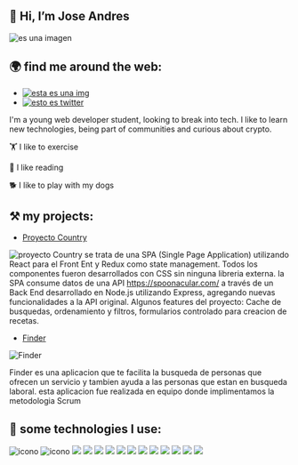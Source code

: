 ## 👋 Hi, I’m Jose Andres

![es una imagen](https://media-exp2.licdn.com/dms/image/C4E16AQHatHFjAKyflw/profile-displaybackgroundimage-shrink_350_1400/0/1645984836663?e=1660780800&v=beta&t=CUGwl-jm-hIT1XPN1K_yKJScPt9fd_2Pnig6Y3D3eOo)

## 🌍 find me around  the web:
- [![esta es una img](https://img.shields.io/badge/LinkedIn-0077B5?style=for-the-badge&logo=linkedin&logoColor=white)](https://www.linkedin.com/in/jose-colmenares-480074233/)
- [![esto es twitter](	https://img.shields.io/badge/Twitter-1DA1F2?style=for-the-badge&logo=twitter&logoColor=white)](https://twitter.com/Joseee_andresss)

I'm a young web developer student, looking to break into tech. I like to learn new technologies, being part of communities and curious about crypto.

🏋 
I like to exercise

📘 I like reading

 🐕 I like to play with my dogs
 
 ## ⚒ my projects:
 
 - [Proyecto Country](https://client-rose-phi.vercel.app/)
 
 ![proyecto Country](https://user-images.githubusercontent.com/70913085/174387005-56228ac8-1fb6-4490-99a1-14f9ec3d59d6.png)
 se trata de una SPA (Single Page Application) utilizando React para el Front Ent y Redux como state management. Todos los componentes fueron desarrollados con CSS sin ninguna libreria externa.
la SPA consume datos de una API https://spoonacular.com/ a través de un Back End desarrollado en Node.js utilizando Express, agregando nuevas funcionalidades a la API original.
Algunos features del proyecto: Cache de busquedas, ordenamiento y filtros, formularios controlado para creacion de recetas.


- [Finder](https://finder-app-omega.vercel.app/)

![Finder](https://user-images.githubusercontent.com/70913085/174387370-c7246aad-0c42-4765-b9d2-9dd51298afef.png)

Finder es una aplicacion que te facilita la busqueda de personas que ofrecen un servicio y tambien ayuda a las personas que estan en busqueda laboral.
esta aplicacion fue realizada en equipo donde implimentamos la metodologia  Scrum

##  🎯 some technologies I use:

![icono](https://img.shields.io/badge/PostgreSQL-316192?style=for-the-badge&logo=postgresql&logoColor=white)
![icono](https://img.shields.io/badge/SQLite-07405E?style=for-the-badge&logo=sqlite&logoColor=white)
![](https://img.shields.io/badge/Babel-F9DC3E?style=for-the-badge&logo=babel&logoColor=white)
![](https://img.shields.io/badge/Bootstrap-563D7C?style=for-the-badge&logo=bootstrap&logoColor=white)
![](https://img.shields.io/badge/Insomnia-5849be?style=for-the-badge&logo=Insomnia&logoColor=white)
![](https://img.shields.io/badge/jQuery-0769AD?style=for-the-badge&logo=jquery&logoColor=white)
![](https://img.shields.io/badge/Node.js-339933?style=for-the-badge&logo=nodedotjs&logoColor=white)
![](https://img.shields.io/badge/React-20232A?style=for-the-badge&logo=react&logoColor=61DAFB)
![](https://img.shields.io/badge/Redux-593D88?style=for-the-badge&logo=redux&logoColor=white)
![](https://img.shields.io/badge/CSS3-1572B6?style=for-the-badge&logo=css3&logoColor=white)
![](https://img.shields.io/badge/HTML5-E34F26?style=for-the-badge&logo=html5&logoColor=white)
![](https://img.shields.io/badge/JavaScript-323330?style=for-the-badge&logo=javascript&logoColor=F7DF1E)
![](https://img.shields.io/badge/Sequelize-52B0E7?style=for-the-badge&logo=Sequelize&logoColor=white)
![](https://img.shields.io/badge/GIT-E44C30?style=for-the-badge&logo=git&logoColor=white)



<!---
joseandrescolmenares/joseandrescolmenares is a ✨ special ✨ repository because its `README.md` (this file) appears on your GitHub profile.
You can click the Preview link to take a look at your changes.
--->
